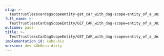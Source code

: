 ```yaml
---
slug: >-
  testtrustlesscardagscopeentity-get_car_with_dag-scope-entity_of_a_unixfs_directory_(accept_header)-header_content-type
full_name: >-
  TestTrustlessCarDagScopeEntity/GET_CAR_with_dag-scope=entity_of_a_UnixFS_directory_(Accept_Header)/Header_Content-Type
outcome: pass
title: >-
  TestTrustlessCarDagScopeEntity/GET_CAR_with_dag-scope=entity_of_a_UnixFS_directory_(Accept_Header)/Header_Content-Type
implementation_id: kubo-bis
version: dev-44b0eaa-dirty
---
```


